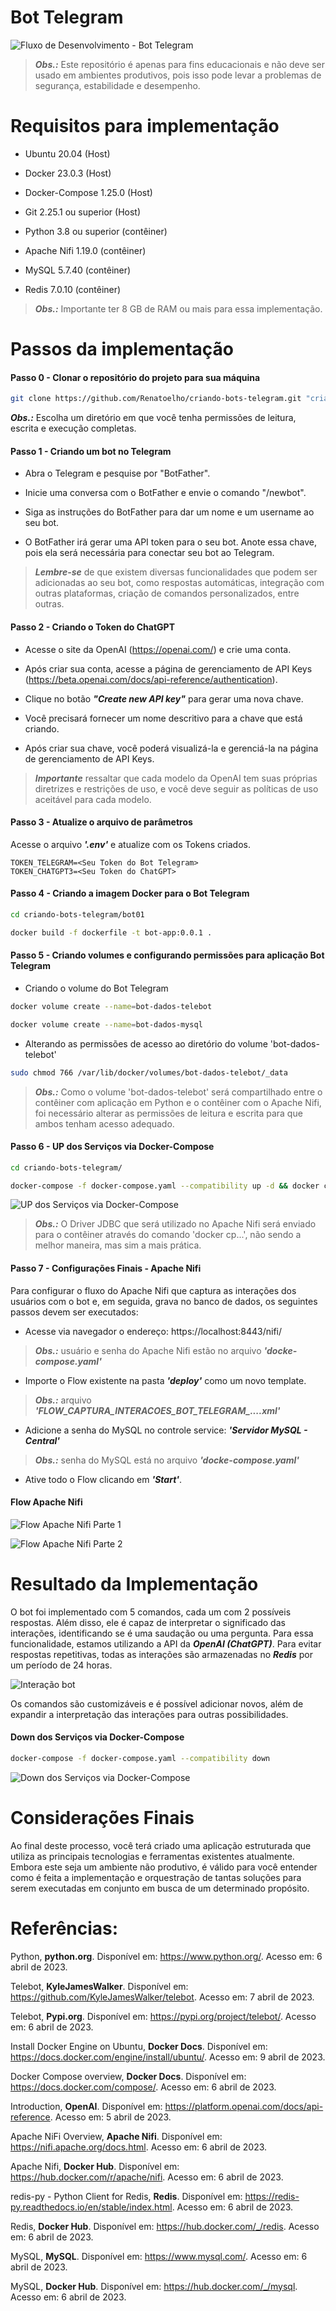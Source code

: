 
# Bot Telegram

![Fluxo de Desenvolvimento - Bot Telegram](bot01/deploy/fluxo-bot-telegram.png)

> ***Obs.:*** Este repositório é apenas para fins educacionais e não deve ser usado em ambientes produtivos, pois isso pode levar a problemas de segurança, estabilidade e desempenho.


# Requisitos para implementação

- Ubuntu 20.04 (Host)

- Docker 23.0.3 (Host)

- Docker-Compose 1.25.0 (Host)

- Git 2.25.1 ou superior (Host)

- Python 3.8 ou superior (contêiner)

- Apache Nifi 1.19.0 (contêiner)

- MySQL 5.7.40 (contêiner)

- Redis 7.0.10 (contêiner)

> ***Obs.:*** Importante ter 8 GB de RAM ou mais para essa implementação.

# Passos da implementação

#### Passo 0 - Clonar o repositório do projeto para sua máquina

```bash
git clone https://github.com/Renatoelho/criando-bots-telegram.git "criando-bots-telegram"
```

***Obs.:*** Escolha um diretório em que você tenha permissões de leitura, escrita e execução completas.


#### Passo 1 - Criando um bot no Telegram

- Abra o Telegram e pesquise por "BotFather".

- Inicie uma conversa com o BotFather e envie o comando "/newbot".

- Siga as instruções do BotFather para dar um nome e um username ao seu bot.

- O BotFather irá gerar uma API token para o seu bot. Anote essa chave, pois ela será necessária para conectar seu bot ao Telegram.

> ***Lembre-se*** de que existem diversas funcionalidades que podem ser adicionadas ao seu bot, como respostas automáticas, integração com outras plataformas, criação de comandos personalizados, entre outras. 


#### Passo 2 - Criando o Token do ChatGPT

- Acesse o site da OpenAI (https://openai.com/) e crie uma conta.

- Após criar sua conta, acesse a página de gerenciamento de API Keys (https://beta.openai.com/docs/api-reference/authentication).

- Clique no botão ***"Create new API key"*** para gerar uma nova chave.

- Você precisará fornecer um nome descritivo para a chave que está criando.

- Após criar sua chave, você poderá visualizá-la e gerenciá-la na página de gerenciamento de API Keys.

> ***Importante*** ressaltar que cada modelo da OpenAI tem suas próprias diretrizes e restrições de uso, e você deve seguir as políticas de uso aceitável para cada modelo.


#### Passo 3 - Atualize o arquivo de parâmetros

Acesse o arquivo ***'.env'*** e atualize com os Tokens criados.

```text
TOKEN_TELEGRAM=<Seu Token do Bot Telegram>
TOKEN_CHATGPT3=<Seu Token do ChatGPT>
```

#### Passo 4 - Criando a imagem Docker para o Bot Telegram

```bash
cd criando-bots-telegram/bot01
```

```bash
docker build -f dockerfile -t bot-app:0.0.1 .
```

#### Passo 5 - Criando volumes e configurando permissões para aplicação Bot Telegram

- Criando o volume do Bot Telegram

```bash
docker volume create --name=bot-dados-telebot
```

```bash
docker volume create --name=bot-dados-mysql
```

- Alterando as permissões de acesso ao diretório do volume 'bot-dados-telebot'

```bash
sudo chmod 766 /var/lib/docker/volumes/bot-dados-telebot/_data
```

> ***Obs.:*** Como o volume 'bot-dados-telebot' será compartilhado entre o contêiner com aplicação em Python e o contêiner com o Apache Nifi, foi necessário alterar as permissões de leitura e escrita para que ambos tenham acesso adequado.


#### Passo 6 - UP dos Serviços via Docker-Compose

```bash
cd criando-bots-telegram/
```

```bash
docker-compose -f docker-compose.yaml --compatibility up -d && docker cp bot01/deploy/mysql-connector-j-8.0.31.jar bot-nifi:/home/nifi
```

![UP dos Serviços via Docker-Compose](bot01/deploy/servicos-docker-compose-up.png)

> ***Obs.:*** O Driver JDBC que será utilizado no Apache Nifi será enviado para o contêiner através do comando 'docker cp...', não sendo a melhor maneira, mas sim a mais prática.


#### Passo 7 -  Configurações Finais - Apache Nifi

Para configurar o fluxo do Apache Nifi que captura as interações dos usuários com o bot e, em seguida, grava no banco de dados, os seguintes passos devem ser executados:

- Acesse via navegador o endereço: https://localhost:8443/nifi/

> ***Obs.:*** usuário e senha do Apache Nifi estão no arquivo ***'docke-compose.yaml'***

- Importe o Flow existente na pasta ***'deploy'*** como um novo template.

> ***Obs.:*** arquivo ***'FLOW_CAPTURA_INTERACOES_BOT_TELEGRAM_....xml'***

- Adicione a senha do MySQL no controle service: ***'Servidor MySQL - Central'***

> ***Obs.:*** senha do MySQL está no arquivo ***'docke-compose.yaml'***

- Ative todo o Flow clicando em ***'Start'***.

#### Flow Apache Nifi

![Flow Apache Nifi Parte 1](bot01/deploy/flow-apache-nifi-parte1.png)

![Flow Apache Nifi Parte 2](bot01/deploy/flow-apache-nifi-parte2.png)


# Resultado da Implementação

O bot foi implementado com 5 comandos, cada um com 2 possíveis respostas. Além disso, ele é capaz de interpretar o significado das interações, identificando se é uma saudação ou uma pergunta. Para essa funcionalidade, estamos utilizando a API da ***OpenAI (ChatGPT)***. Para evitar respostas repetitivas, todas as interações são armazenadas no ***Redis*** por um período de 24 horas.

![Interação bot](bot01/deploy/interacao-bot.png)

Os comandos são customizáveis e é possível adicionar novos, além de expandir a interpretação das interações para outras possibilidades.


#### Down dos Serviços via Docker-Compose

```bash
docker-compose -f docker-compose.yaml --compatibility down
```

![Down dos Serviços via Docker-Compose](bot01/deploy/servicos-docker-compose-down.png)

# Considerações Finais

Ao final deste processo, você terá criado uma aplicação estruturada que utiliza as principais tecnologias e ferramentas existentes atualmente. Embora este seja um ambiente não produtivo, é válido para você entender como é feita a implementação e orquestração de tantas soluções para serem executadas em conjunto em busca de um determinado propósito.


# Referências:

Python, **python.org**. Disponível em: <https://www.python.org/>. Acesso em: 6 abril de 2023.

Telebot, **KyleJamesWalker**. Disponível em: <https://github.com/KyleJamesWalker/telebot>. Acesso em: 7 abril de 2023.

Telebot, **Pypi.org**. Disponível em: <https://pypi.org/project/telebot/>. Acesso em: 6 abril de 2023.

Install Docker Engine on Ubuntu, **Docker Docs**. Disponível em: <https://docs.docker.com/engine/install/ubuntu/>. Acesso em: 9 abril de 2023.

Docker Compose overview, **Docker Docs**. Disponível em: <https://docs.docker.com/compose/>. Acesso em: 6 abril de 2023.

Introduction, **OpenAI**. Disponível em: <https://platform.openai.com/docs/api-reference>. Acesso em: 5 abril de 2023.

Apache NiFi Overview, **Apache Nifi**. Disponível em: <https://nifi.apache.org/docs.html>. Acesso em: 6 abril de 2023.

Apache Nifi, **Docker Hub**. Disponível em: <https://hub.docker.com/r/apache/nifi>. Acesso em: 6 abril de 2023.

redis-py - Python Client for Redis, **Redis**. Disponível em: <https://redis-py.readthedocs.io/en/stable/index.html>. Acesso em: 6 abril de 2023.

Redis, **Docker Hub**. Disponível em: <https://hub.docker.com/_/redis>. Acesso em: 6 abril de 2023.

MySQL, **MySQL**. Disponível em: <https://www.mysql.com/>. Acesso em: 6 abril de 2023.

MySQL, **Docker Hub**. Disponível em: <https://hub.docker.com/_/mysql>. Acesso em: 6 abril de 2023.

